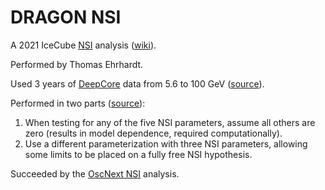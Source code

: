 # DRAGON NSI

A 2021 IceCube [NSI](nsi.md) analysis ([wiki](https://wiki.icecube.wisc.edu/index.php/All_flavour_non-standard_interactions)).

Performed by Thomas Ehrhardt.

Used 3 years of [DeepCore](deepcore.md) data from 5.6 to 100 GeV ([source](https://wiki.icecube.wisc.edu/index.php/All_flavour_non-standard_interactions)).

Performed in two parts ([source](https://pos.sissa.it/398/245/pdf)):

1. When testing for any of the five NSI parameters, assume all others are zero (results in model dependence, required computationally).
2. Use a different parameterization with three NSI parameters, allowing some limits to be placed on a fully free NSI hypothesis.

Succeeded by the [OscNext NSI](oscnext-nsi.md) analysis.
